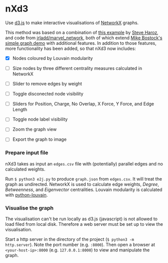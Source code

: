 # nXd3

Use [d3.js](https://d3js.org/) to make interactive visualisations of [NetworkX](https://networkx.github.io/) graphs. 

This method was based on a combination of [this example](https://bl.ocks.org/steveharoz/8c3e2524079a8c440df60c1ab72b5d03) by [Steve Haroz](https://github.com/steveharoz), and code from [jrladd/marvel_network](https://github.com/jrladd/marvel_network), both of which extend [Mike Bostock's simple graph demo](http://bl.ocks.org/mbostock/4062045) with additional features. In addition to those features, more functionality has been added, so that nXd3 now includes:

- [x] Nodes coloured by Louvain modularity
- [ ] Size nodes by three different centrality measures calculated in NetworkX 
- [ ] Slider to remove edges by weight
- [ ] Toggle disconected node visibility
- [ ] Sliders for Position, Charge, No Overlap, X Force, Y Force, and Edge Length
- [ ] Toggle node label visibility
- [ ] Zoom the graph view
- [ ] Export the graph to image


### Prepare input file 

nXd3 takes as input an `edges.csv` file with (potentially) parallel edges and no calculated weights.

Run `$ python3 e2j.py` to produce `graph.json` from `edges.csv`. It will treat the graph as undirected. NetworkX is used to calculate edge weights, *Degree*, *Betweenness*, and *Eigenvector* centralities. Louvain modularity is calculated with [python-louvain](https://github.com/taynaud/python-louvain).

### Visualise the graph

The visualisation can't be run locally as d3.js (javascript) is not allowed to load filed from local disk. Therefore a web server must be set up to view the visualisation.

Start a http server in the directory of the project (`$ python3 -m http.server`). Note the port number (e.g. `:8000`). Then open a browser at `<your-host-ip>:8000` (e.g. `127.0.0.1:8000`) to view and manipulate the graph.
